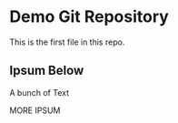 # Demo Git Repository

This is the first file in this repo.

## Ipsum Below

A bunch
of Text 


MORE IPSUM
